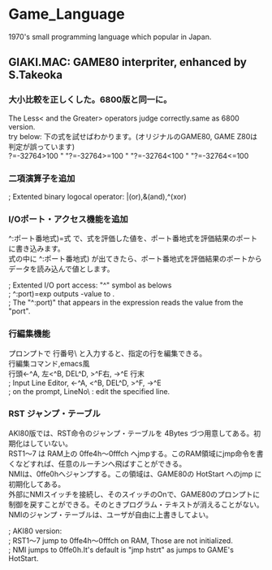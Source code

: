 # Game_Language
1970's small programming language which popular in Japan.

## GIAKI.MAC: GAME80 interpriter, enhanced by S.Takeoka

### 大小比較を正しくした。6800版と同一に。  
The Less< and the Greater> operators judge correctly.same as 6800 version.  
   try below: 下の式を試せばわかります。(オリジナルのGAME80, GAME Z80は判定が誤っています)  
    ?=-32764>100 " "?=-32764>=100 " "?=-32764<100 " "?=-32764<=100  

### 二項演算子を追加  
; Extented binary logocal operator: |(or),&(and),^(xor)  

### I/Oポート・アクセス機能を追加  
   ^:ポート番地式)=式   で、式を評価した値を、ポート番地式を評価結果のポートに書き込みます。  
   式の中に ^:ポート番地式) が出てきたら、ポート番地式を評価結果のポートからデータを読み込んで値とします。  

; Extented I/O port access: "^" symbol as belows  
;     ^:port)=exp  outputs <exp>-value to <port>.  
;    The "^:port)" that appears in the expression reads the value from the "port".  

### 行編集機能
 プロンプトで 行番号\  と入力すると、指定の行を編集できる。  
  行編集コマンド,emacs風  
     行頭<-^A,  左<^B, DEL^D, >^F右, ->^E 行末  
; Input Line Editor, <-^A, <^B, DEL^D, >^F, ->^E  
; on the prompt, LineNo\ : edit the specified line.  

### RST ジャンプ・テーブル
AKI80版では、RST命令のジャンプ・テーブルを 4Bytes づつ用意してある。初期化はしていない。  
 RST1〜7 は RAM上の 0ffe4h〜0fffch へjmpする。このRAM領域にjmp命令を書くなどすれば、任意のルーチンへ飛ばすことができる。  
 NMIは、0ffe0hへジャンプする。この領域は、GAME80の HotStart へのjmp に初期化してある。  
    外部にNMIスイッチを接続し、そのスイッチのOnで、GAME80のプロンプトに制御を戻すことができる。そのときプログラム・テキストが消えることがない。  
    NMIのジャンプ・テーブルは、ユーザが自由に上書きしてよい。  

; AKI80 version:  
; RST1〜7 jump to 0ffe4h〜0fffch on RAM, Those are not initialized.  
; NMI jumps to 0ffe0h.It's default is "jmp hstrt" as jumps to GAME's HotStart.  

